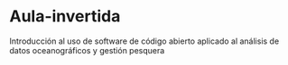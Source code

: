 # Aula-invertida
Introducción al uso de software de código abierto aplicado al análisis de datos oceanográficos y gestión pesquera
